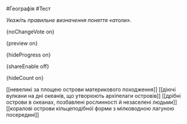 #Географія #Тест

*Укажіть правильне визначення поняття «атоли».*

{noChangeVote on}

{preview on}

{hideProgress on}

{shareEnable off}

{hideCount on}

[[невеликі за площею острови материкового походження]]
[[діючі вулкани на дні океанів, що утворюють архіпелаги островів]]
[[дрібні острови в океанах, позбавлені рослинності й незаселені людьми]]
[[коралові острови кільцеподібної форми з мілководною лагуною посередині]]
